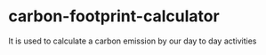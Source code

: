 # carbon-footprint-calculator
It is used to calculate a carbon emission by our day to day activities
